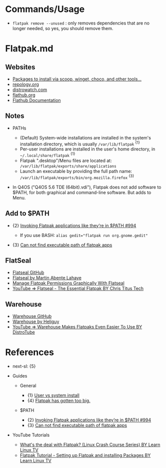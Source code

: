 # Commands/Usage

* `flatpak remove --unused` : only removes dependencies that are no longer needed, so yes, you should remove them.

# Flatpak.md

## Websites

* [Packages to install via scoop, winget, choco, and other tools...](https://gist.github.com/mikepruett3/7ca6518051383ee14f9cf8ae63ba18a7)
* [repology.org](https://repology.org/)
* [distrowatch.com](https://distrowatch.com/)
* [flathub.org](https://flathub.org/)
* [Flathub Documentation](https://docs.flathub.org/docs/category/for-users)

## Notes

* PATHs
  * (Default) System-wide installations are installed in the system's installation directory, which is usually `/var/lib/flatpak` <sup>{1}</sup>
  * Per-user installations are installed in the user's home directory, in `~/.local/share/flatpak` <sup>{1}</sup>
  * Flatpak ".desktop"/Menu files are located at: `/var/lib/flatpak/exports/share/applications`
  * Launch an executable by providing the full path name: `/var/lib/flatpak/exports/bin/org.mozilla.firefox` <sup>{3}</sup>

* In Q4OS ("Q4OS 5.6 TDE (64bit).vdi"), Flatpak does not add software to $PATH, for both graphical and command-line software. But adds to Menu.

## Add to $PATH

* {2} [Invoking Flatpak applications like they’re in $PATH #994](https://github.com/flatpak/flatpak/issues/994)
  * If you use BASH: `alias gedit="flatpak run org.gnome.gedit"`

* {3} [Can not find executable path of flatpak apps](https://askubuntu.com/questions/1417313/can-not-find-executable-path-of-flatpak-apps)

## FlatSeal

* [Flatseal GitHub](https://github.com/tchx84/flatseal)
* [Flatseal by Martin Abente Lahaye](https://flathub.org/apps/com.github.tchx84.Flatseal)
* [Manage Flatpak Permissions Graphically With Flatseal](https://itsfoss.com/flatseal/)
* [YouTube => Flatseal - The Essential Flatpak BY Chris Titus Tech](https://www.youtube.com/watch?v=IfDUXZfDhEI)

## Warehouse

* [Warehouse GitHub](https://github.com/flattool/warehouse)
* [Warehouse by Heliguy](https://flathub.org/apps/io.github.flattool.Warehouse)
* [YouTube => Warehouse Makes Flatpaks Even Easier To Use BY DistroTube](https://www.youtube.com/watch?v=XONP03uMq08)

# References

* next-sl: {5}

* Guides

  * General
    * {1} [User vs system install](https://docs.flathub.org/docs/for-users/user-vs-system-install/)
    * {4} [Flatpak has gotten too big.](https://www.reddit.com/r/flatpak/comments/18bx2mo/flatpak_has_gotten_too_big/)

  * $PATH
    * {2} [Invoking Flatpak applications like they’re in $PATH #994](https://github.com/flatpak/flatpak/issues/994)
    * {3} [Can not find executable path of flatpak apps](https://askubuntu.com/questions/1417313/can-not-find-executable-path-of-flatpak-apps)

* YouTube Tutorials
  * [What's the deal with Flatpak? (Linux Crash Course Series) BY Learn Linux TV](https://www.youtube.com/watch?v=IG2wTCacEtQ)
  * [Flatpak Tutorial - Setting up Flatpak and installing Packages BY Learn Linux TV](https://www.youtube.com/watch?v=31WRiI1nk8Q)
